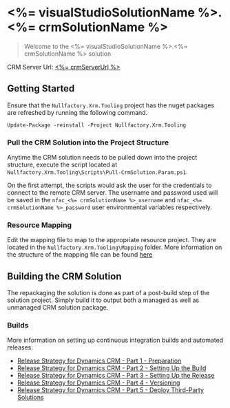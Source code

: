 # <%= visualStudioSolutionName %>.<%= crmSolutionName %>
> Welcome to the <%= visualStudioSolutionName %>.<%= crmSolutionName %> solution

CRM Server Url: [<%= crmServerUrl %>](<%= crmServerUrl %>) 

## Getting Started

Ensure that the `Nullfactory.Xrm.Tooling` project has the nuget packages are refreshed by running the following command. 
```
Update-Package -reinstall -Project Nullfactory.Xrm.Tooling
```

### Pull the CRM Solution into the Project Structure

Anytime the CRM solution needs to be pulled down into the project structure, execute the script located at `Nullfactory.Xrm.Tooling\Scripts\Pull-CrmSolution.Param.ps1`.

On the first attempt, the scripts would ask the user for the credentials to connect to the remote CRM server. The username and password used will be saved in the `nfac_<%= crmSolutionName %>_username` and `nfac_<%= crmSolutionName %>_password` user environmental variables respectively. 

### Resource Mapping

Edit the mapping file to map to the appropriate resource project. They are located in the `Nullfactory.Xrm.Tooling\Mapping` folder. 
More information on the structure of the mapping file can be found [here](https://msdn.microsoft.com/en-us/library/jj602987.aspx#use_command)

## Building the CRM Solution

The repackaging the solution is done as part of a post-build step of the solution project. Simply build it to output both a managed as well as unmanaged CRM solution package. 

### Builds 

More information on setting up continuous integration builds and automated releases:

- [Release Strategy for Dynamics CRM - Part 1 - Preparation](http://www.nullfactory.net/2016/10/release-strategy-for-dynamics-crm-prepping-part-1/)
- [Release Strategy for Dynamics CRM - Part 2 - Setting Up the Build](http://www.nullfactory.net/2016/11/release-strategy-for-dynamics-crm-setting-up-the-build-part-2/)
- [Release Strategy for Dynamics CRM - Part 3 - Setting Up the Release](http://www.nullfactory.net/2016/11/release-strategy-for-dynamics-crm-setting-up-the-release-part-3/)
- [Release Strategy for Dynamics CRM - Part 4 - Versioning](http://www.nullfactory.net/2017/02/release-strategy-for-dynamics-crm-versioning-part-4/)
- [Release Strategy for Dynamics CRM - Part 5 - Deploy Third-Party Solutions](http://www.nullfactory.net/2017/04/release-strategy-for-dynamics-crm-deploying-third-party-solutions-part-5/)
